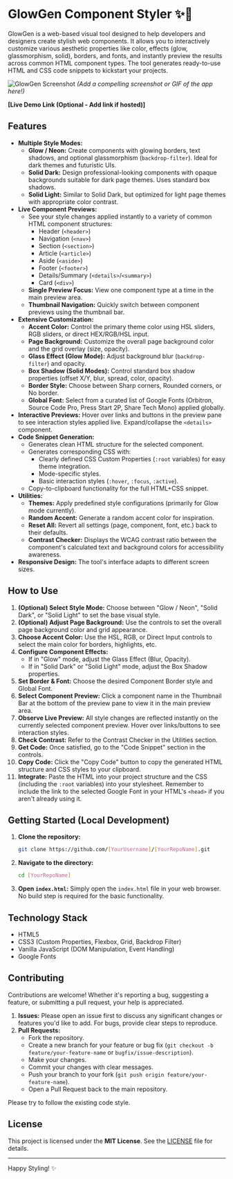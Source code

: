 # GlowGen Component Styler ✨🎨

GlowGen is a web-based visual tool designed to help developers and designers create stylish web components. It allows you to interactively customize various aesthetic properties like color, effects (glow, glassmorphism, solid), borders, and fonts, and instantly preview the results across common HTML component types. The tool generates ready-to-use HTML and CSS code snippets to kickstart your projects.

![GlowGen Screenshot](placeholder_screenshot.png)
*(Add a compelling screenshot or GIF of the app here!)*

**[Live Demo Link (Optional - Add link if hosted)]**

## Features

*   **Multiple Style Modes:**
    *   **Glow / Neon:** Create components with glowing borders, text shadows, and optional glassmorphism (`backdrop-filter`). Ideal for dark themes and futuristic UIs.
    *   **Solid Dark:** Design professional-looking components with opaque backgrounds suitable for dark page themes. Uses standard box shadows.
    *   **Solid Light:** Similar to Solid Dark, but optimized for light page themes with appropriate color contrast.
*   **Live Component Previews:**
    *   See your style changes applied instantly to a variety of common HTML component structures:
        *   Header (`<header>`)
        *   Navigation (`<nav>`)
        *   Section (`<section>`)
        *   Article (`<article>`)
        *   Aside (`<aside>`)
        *   Footer (`<footer>`)
        *   Details/Summary (`<details>`/`<summary>`)
        *   Card (`<div>`)
    *   **Single Preview Focus:** View one component type at a time in the main preview area.
    *   **Thumbnail Navigation:** Quickly switch between component previews using the thumbnail bar.
*   **Extensive Customization:**
    *   **Accent Color:** Control the primary theme color using HSL sliders, RGB sliders, or direct HEX/RGB/HSL input.
    *   **Page Background:** Customize the overall page background color and the grid overlay (size, opacity).
    *   **Glass Effect (Glow Mode):** Adjust background blur (`backdrop-filter`) and opacity.
    *   **Box Shadow (Solid Modes):** Control standard box shadow properties (offset X/Y, blur, spread, color, opacity).
    *   **Border Style:** Choose between Sharp corners, Rounded corners, or No border.
    *   **Global Font:** Select from a curated list of Google Fonts (Orbitron, Source Code Pro, Press Start 2P, Share Tech Mono) applied globally.
*   **Interactive Previews:** Hover over links and buttons in the preview pane to see interaction styles applied live. Expand/collapse the `<details>` component.
*   **Code Snippet Generation:**
    *   Generates clean HTML structure for the selected component.
    *   Generates corresponding CSS with:
        *   Clearly defined CSS Custom Properties (`:root` variables) for easy theme integration.
        *   Mode-specific styles.
        *   Basic interaction styles (`:hover`, `:focus`, `:active`).
    *   Copy-to-clipboard functionality for the full HTML+CSS snippet.
*   **Utilities:**
    *   **Themes:** Apply predefined style configurations (primarily for Glow mode currently).
    *   **Random Accent:** Generate a random accent color for inspiration.
    *   **Reset All:** Revert all settings (page, component, font, etc.) back to their defaults.
    *   **Contrast Checker:** Displays the WCAG contrast ratio between the component's calculated text and background colors for accessibility awareness.
*   **Responsive Design:** The tool's interface adapts to different screen sizes.

## How to Use

1.  **(Optional) Select Style Mode:** Choose between "Glow / Neon", "Solid Dark", or "Solid Light" to set the base visual style.
2.  **(Optional) Adjust Page Background:** Use the controls to set the overall page background color and grid appearance.
3.  **Choose Accent Color:** Use the HSL, RGB, or Direct Input controls to select the main color for borders, highlights, etc.
4.  **Configure Component Effects:**
    *   If in "Glow" mode, adjust the Glass Effect (Blur, Opacity).
    *   If in "Solid Dark" or "Solid Light" mode, adjust the Box Shadow properties.
5.  **Set Border & Font:** Choose the desired Component Border style and Global Font.
6.  **Select Component Preview:** Click a component name in the Thumbnail Bar at the bottom of the preview pane to view it in the main preview area.
7.  **Observe Live Preview:** All style changes are reflected instantly on the currently selected component preview. Hover over links/buttons to see interaction styles.
8.  **Check Contrast:** Refer to the Contrast Checker in the Utilities section.
9.  **Get Code:** Once satisfied, go to the "Code Snippet" section in the controls.
10. **Copy Code:** Click the "Copy Code" button to copy the generated HTML structure and CSS styles to your clipboard.
11. **Integrate:** Paste the HTML into your project structure and the CSS (including the `:root` variables) into your stylesheet. Remember to include the link to the selected Google Font in your HTML's `<head>` if you aren't already using it.

## Getting Started (Local Development)

1.  **Clone the repository:**
    ```bash
    git clone https://github.com/[YourUsername]/[YourRepoName].git
    ```
2.  **Navigate to the directory:**
    ```bash
    cd [YourRepoName]
    ```
3.  **Open `index.html`:** Simply open the `index.html` file in your web browser. No build step is required for the basic functionality.

## Technology Stack

*   HTML5
*   CSS3 (Custom Properties, Flexbox, Grid, Backdrop Filter)
*   Vanilla JavaScript (DOM Manipulation, Event Handling)
*   Google Fonts

## Contributing

Contributions are welcome! Whether it's reporting a bug, suggesting a feature, or submitting a pull request, your help is appreciated.

1.  **Issues:** Please open an issue first to discuss any significant changes or features you'd like to add. For bugs, provide clear steps to reproduce.
2.  **Pull Requests:**
    *   Fork the repository.
    *   Create a new branch for your feature or bug fix (`git checkout -b feature/your-feature-name` or `bugfix/issue-description`).
    *   Make your changes.
    *   Commit your changes with clear messages.
    *   Push your branch to your fork (`git push origin feature/your-feature-name`).
    *   Open a Pull Request back to the main repository.

Please try to follow the existing code style.

## License

This project is licensed under the **MIT License**. See the [LICENSE](LICENSE) file for details.

---

Happy Styling! ✨
